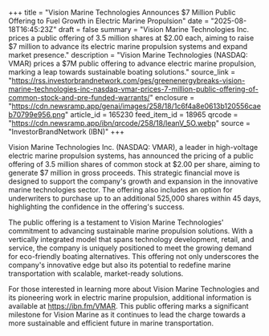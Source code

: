 +++
title = "Vision Marine Technologies Announces $7 Million Public Offering to Fuel Growth in Electric Marine Propulsion"
date = "2025-08-18T16:45:23Z"
draft = false
summary = "Vision Marine Technologies Inc. prices a public offering of 3.5 million shares at $2.00 each, aiming to raise $7 million to advance its electric marine propulsion systems and expand market presence."
description = "Vision Marine Technologies (NASDAQ: VMAR) prices a $7M public offering to advance electric marine propulsion, marking a leap towards sustainable boating solutions."
source_link = "https://rss.investorbrandnetwork.com/ges/greenenergybreaks-vision-marine-technologies-inc-nasdaq-vmar-prices-7-million-public-offering-of-common-stock-and-pre-funded-warrants/"
enclosure = "https://cdn.newsramp.app/genai/images/258/18/1c6f4a8e0613b120556caeb70799e956.png"
article_id = 165230
feed_item_id = 18965
qrcode = "https://cdn.newsramp.app/ibn/qrcode/258/18/leanV_5O.webp"
source = "InvestorBrandNetwork (IBN)"
+++

<p>Vision Marine Technologies Inc. (NASDAQ: VMAR), a leader in high-voltage electric marine propulsion systems, has announced the pricing of a public offering of 3.5 million shares of common stock at $2.00 per share, aiming to generate $7 million in gross proceeds. This strategic financial move is designed to support the company's growth and expansion in the innovative marine technologies sector. The offering also includes an option for underwriters to purchase up to an additional 525,000 shares within 45 days, highlighting the confidence in the offering's success.</p><p>The public offering is a testament to Vision Marine Technologies' commitment to advancing sustainable marine propulsion solutions. With a vertically integrated model that spans technology development, retail, and service, the company is uniquely positioned to meet the growing demand for eco-friendly boating alternatives. This offering not only underscores the company's innovative edge but also its potential to redefine marine transportation with scalable, market-ready solutions.</p><p>For those interested in learning more about Vision Marine Technologies and its pioneering work in electric marine propulsion, additional information is available at <a href='https://ibn.fm/VMAR' rel='nofollow' target='_blank'>https://ibn.fm/VMAR</a>. This public offering marks a significant milestone for Vision Marine as it continues to lead the charge towards a more sustainable and efficient future in marine transportation.</p>